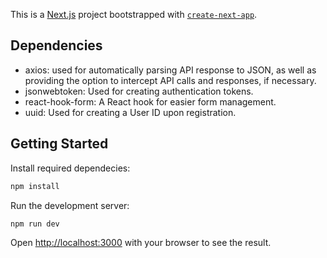 This is a [Next.js](https://nextjs.org) project bootstrapped with [`create-next-app`](https://nextjs.org/docs/app/api-reference/cli/create-next-app).

## Dependencies

- axios: used for automatically parsing API response to JSON, as well as providing the option to intercept API calls and responses, if necessary.
- jsonwebtoken: Used for creating authentication tokens.
- react-hook-form: A React hook for easier form management.
- uuid: Used for creating a User ID upon registration.

## Getting Started

Install required dependecies:

```bash
npm install
```

Run the development server:

```bash
npm run dev
```

Open [http://localhost:3000](http://localhost:3000) with your browser to see the result.
